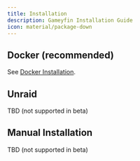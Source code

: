 ```yaml
---
title: Installation
description: Gameyfin Installation Guide
icon: material/package-down
---
```


## Docker (recommended)

See [Docker Installation](docker.md).

## Unraid

TBD (not supported in beta)

## Manual Installation

TBD (not supported in beta)